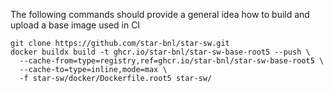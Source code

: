 The following commands should provide a general idea how to build and upload
a base image used in CI

    git clone https://github.com/star-bnl/star-sw.git
    docker buildx build -t ghcr.io/star-bnl/star-sw-base-root5 --push \
      --cache-from=type=registry,ref=ghcr.io/star-bnl/star-sw-base-root5 \
      --cache-to=type=inline,mode=max \
      -f star-sw/docker/Dockerfile.root5 star-sw/

